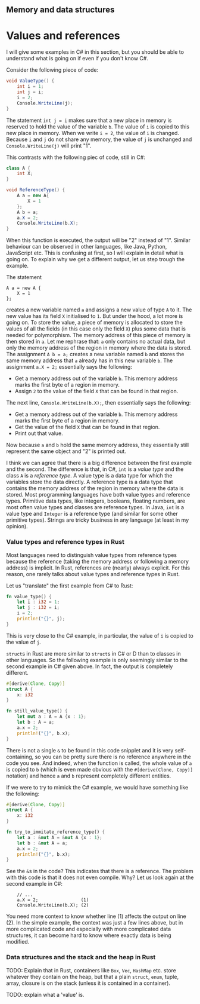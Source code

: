 Memory and data structures
--------------------------

Values and references
=====================

I will give some examples in C# in this section, but you should be able to
understand what is going on if even if you don't know C#.

Consider the following piece of code:

```C#
void ValueType() {
	int i = 1;
	int j = i;
	i = 2;
	Console.WriteLine(j);
}
```
The statement `int j = i` makes sure that a new place in memory is reserved to
hold the value of the variable `b`. The value of `i` is copied to this new place
in memory. When we write `i = 2`, the value of `i` is changed.
Because `i` and `j` do not share any memory, the value of `j` is unchanged and
`Console.WriteLine(j)` will print "1".

This contrasts with the following piec of code, still in C#:

```C#
class A {
	int X;
}

void ReferenceType() {
	A a = new A{
		X = 1
	};
	A b = a;
	a.X = 2;
	Console.WriteLine(b.X);
}
```

When this function is executed, the output will be "2" instead of "1".
Similar behaviour can be observed in other languages, like Java, Python,
JavaScript etc.
This is confusing at first, so I will explain in detail what is going on.
To explain why we get a different output, let us step trough the example.

The statement
```
A a = new A {
	X = 1
};
```
creates a new variable named `a` and assigns a new value of type `A` to it.
The new value has its field `X` initialised to `1`.
But under the hood, a lot more is going on.
To store the value, a piece of memory is allocated to 
store the values of all the fields (in this case only
the field `X`) plus some data that is needed for polymorphism.
The memory address of this piece of memory is then stored in `a`.
Let me rephrase that: `a` only contains no actual data, but only the memory
address of the region in memory where the data is stored.
The assignment `A b = a;` creates a new variable named `b` and stores the
same memory address that `a` already has in this new variable `b`.
The assignment `a.X = 2;` essentially says the following:

* Get a memory address out of the variable `b`. This memory address marks the
  first byte of a region in memory.
* Assign `2` to the value of the field `X` that can be found in that region.

The next line, `Console.WriteLine(b.X);`, then essentially says the following:

* Get a memory address out of the variable `b`. This memory address marks the
  first byte of a region in memory.
* Get the value of the field `X` that can be found in that region.
* Print out that value.

Now because `a` and `b` hold the same memory address, they essentially still
represent the same object and "2" is printed out.

I think we can agree that there is a big difference between the first example
and the second.
The difference is that, in C#, `int` is a _value type_ and the class `A` is a 
_reference type_.
A value type is a data type for which the variables store the data directly.
A reference type is a data type that contains the memory address of the region
in memory where the data is stored.
Most programming languages have both value types and reference types.
Primitive data types, like integers, booleans, floating numbers, are most often
value types and classes are reference types.
In Java, `int` is a value type and `Integer` is a reference type (and similar
for some other primitive types).
Strings are tricky business in any language (at least in my opinion).

### Value types and reference types in Rust

Most languages need to distinguish value types from reference types because the
reference (taking the memory address or following a memory address) is implicit.
In Rust, references are (nearly) always explicit.
For this reason, one rarely talks about value types and reference types in Rust.

Let us "translate" the first example from C# to Rust:

```rust
fn value_type() {
	let i : i32 = 1;
	let j : i32 = i;
	i = 2;
	println!("{}", j);
}
```

This is very close to the C# example, in particular, the value of `i` is copied
to the value of `j`.

`struct`s in Rust are more similar to `struct`s in C# or D than to classes in
other languages. So the following example is only seemingly similar to the
second example in C# given above. In fact, the output is completely different.

```rust
#[derive(Clone, Copy)]
struct A {
	x: i32
}

fn still_value_type() {
	let mut a : A = A {x : 1};
	let b : A = a;
	a.x = 2;
	println!("{}", b.x);
}
```

There is not a single `&` to be found in this code snipplet and it is very
self-containing, so you can be pretty sure there is no reference anywhere in the
code you see.
And indeed, when the function is called, the whole value of `a` is copied to `b`
(which is even made obvious with the `#[derive(Clone, Copy)]` notation) and 
hence `a` and `b` represent completely different entities.

If we were to try to mimick the C# example, we would have something like the
following:

```rust
#[derive(Clone, Copy)]
struct A {
	x: i32
}

fn try_to_immitate_reference_type() {
	let a : &mut A = &mut A {x : 1};
	let b : &mut A = a;
	a.x = 2;
	println!("{}", b.x);
}
```

See the `&`s in the code? This indicates that there is a reference.
The problem with this code is that it does not even compile.
Why?
Let us look again at the second example in C#:
```
	// ...
	a.X = 2;                (1)
	Console.WriteLine(b.X); (2)
```
You need more context to know whether line (1) affects the output on line (2).
In the simple example, the context was just a few lines above, but in more
complicated code and especially with more complicated data structures, it can
become hard to know where exactly data is being modified.

### Data structures and the stack and the heap in Rust

TODO: Explain that in Rust,
containers like `Box`, `Vec`, `HashMap` etc. store whatever they
contain on the heap, but that a plain `struct`, `enum`, tuple, array, closure is
on the stack (unless it is contained in a container).

TODO: explain what a 'value' is.
